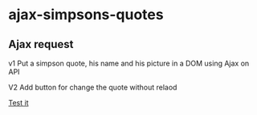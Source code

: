 # ajax-simpsons-quotes

Ajax request
------------
v1
Put a simpson quote, his name and his picture in a DOM using Ajax on API

V2
Add button for change the quote without relaod

 <a href="https://epereira.github.io/ajax-simpsons-quotes/" target="_blank">Test it</a>
